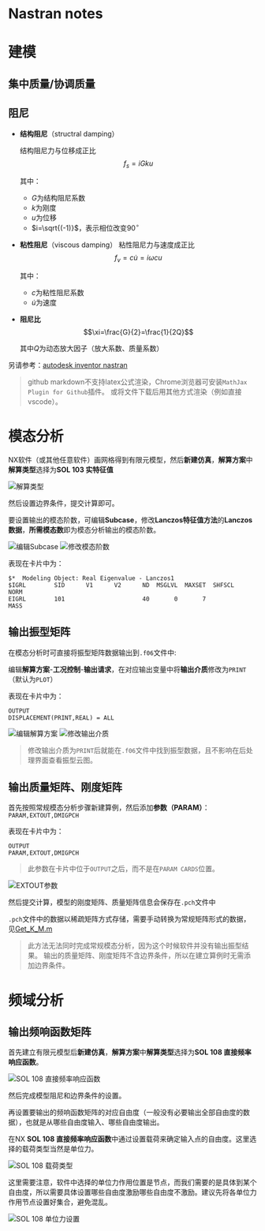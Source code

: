 # Nastran notes

# 建模
## 集中质量/协调质量

## 阻尼

- **结构阻尼**（structral damping）

    结构阻尼力与位移成正比
    $$f_s=iGku$$

    其中：
    - $G$为结构阻尼系数
    - $k$为刚度
    - $u$为位移
    - $i=\sqrt{(-1)}$，表示相位改变$90^\circ$

- **粘性阻尼**（viscous damping）
    粘性阻尼力与速度成正比
    $$f_v=c\dot{u}=i\omega cu$$

    其中：
    - $c$为粘性阻尼系数
    - $\dot{u}$为速度
- **阻尼比**
    $$\xi=\frac{G}{2}=\frac{1}{2Q}$$

    其中$Q$为动态放大因子（放大系数、质量系数）

另请参考：[autodesk inventor nastran](https://knowledge.autodesk.com/zh-hans/support/inventor-nastran/learn-explore/caas/CloudHelp/cloudhelp/2021/CHS/NINCAD-UsersGuide/files/GUID-A95DA0DE-C497-450F-B6AC-0C92F6E5DAEC-htm.html)

> github markdown不支持latex公式渲染，Chrome浏览器可安装`MathJax Plugin for Github`插件。
> 或将文件下载后用其他方式渲染（例如直接vscode）。

# 模态分析

NX软件（或其他任意软件）画网格得到有限元模型，然后**新建仿真**，**解算方案**中**解算类型**选择为**SOL 103 实特征值**

![解算类型](https://github.com/zhangyunwu/mechanics_notes/blob/main/images/%E8%A7%A3%E7%AE%97%E7%B1%BB%E5%9E%8B%E9%80%89%E6%8B%A9.png)

然后设置边界条件，提交计算即可。

要设置输出的模态阶数，可编辑**Subcase**，修改**Lanczos特征值方法**的**Lanczos数据**，**所需模态数**即为模态分析输出的模态阶数。

![编辑Subcase](https://github.com/zhangyunwu/mechanics_notes/blob/main/images/%E7%BC%96%E8%BE%91Subcase.png)
![修改模态阶数](https://github.com/zhangyunwu/mechanics_notes/blob/main/images/%E4%BF%AE%E6%94%B9%E6%A8%A1%E6%80%81%E9%98%B6%E6%95%B0.png)

表现在卡片中为：
```
$*  Modeling Object: Real Eigenvalue - Lanczos1
$IGRL        SID      V1      V2      ND  MSGLVL  MAXSET  SHFSCL    NORM
EIGRL        101                      40       0       7            MASS
```

## 输出振型矩阵

在模态分析时可直接将振型矩阵数据输出到`.f06`文件中:

编辑**解算方案**-**工况控制**-**输出请求**，在对应输出变量中将**输出介质**修改为`PRINT`（默认为`PLOT`）

表现在卡片中为：
```
OUTPUT
DISPLACEMENT(PRINT,REAL) = ALL
```

![编辑解算方案](https://github.com/zhangyunwu/mechanics_notes/blob/main/images/%E7%BC%96%E8%BE%91%E8%A7%A3%E7%AE%97%E6%96%B9%E6%A1%88.png)
![修改输出介质](https://github.com/zhangyunwu/mechanics_notes/blob/main/images/%E4%BF%AE%E6%94%B9%E8%BE%93%E5%87%BA%E4%BB%8B%E8%B4%A8.png)

> 修改输出介质为`PRINT`后就能在`.f06`文件中找到振型数据，且不影响在后处理界面查看振型云图。

## 输出质量矩阵、刚度矩阵

首先按照常规模态分析步骤新建算例，然后添加**参数（PARAM）**：`PARAM,EXTOUT,DMIGPCH` 

表现在卡片中为：
```
OUTPUT
PARAM,EXTOUT,DMIGPCH
```

> 此参数在卡片中位于`OUTPUT`之后，而不是在`PARAM CARDS`位置。

![EXTOUT参数](https://github.com/zhangyunwu/mechanics_notes/blob/main/images/EXTOUT%E5%8F%82%E6%95%B0%E8%AE%BE%E7%BD%AE.png)

然后提交计算，模型的刚度矩阵、质量矩阵信息会保存在`.pch`文件中

`.pch`文件中的数据以稀疏矩阵方式存储，需要手动转换为常规矩阵形式的数据，见[Get_K_M.m](https://github.com/zhangyunwu/mechanics_notes/blob/main/Get_K_M.m)

> 此方法无法同时完成常规模态分析，因为这个时候软件并没有输出振型结果。
> 输出的质量矩阵、刚度矩阵不含边界条件，所以在建立算例时无需添加边界条件。

# 频域分析

## 输出频响函数矩阵
首先建立有限元模型后**新建仿真**，**解算方案**中**解算类型**选择为**SOL 108 直接频率响应函数**。

![SOL 108 直接频率响应函数](https://github.com/zhangyunwu/mechanics_notes/blob/main/images/SOL%20108%20%E7%9B%B4%E6%8E%A5%E9%A2%91%E7%8E%87%E5%93%8D%E5%BA%94%E5%87%BD%E6%95%B0.png)

然后完成模型阻尼和边界条件的设置。

再设置要输出的频响函数矩阵的对应自由度（一般没有必要输出全部自由度的数据），也就是从哪些自由度输入、哪些自由度输出。

在NX **SOL 108 直接频率响应函数**中通过设置载荷来确定输入点的自由度。这里选择的载荷类型当然是单位力。

![SOL 108 载荷类型](https://github.com/zhangyunwu/mechanics_notes/blob/main/images/SOL%20108%20%E8%BD%BD%E8%8D%B7%E7%B1%BB%E5%9E%8B.png)

这里需要注意，软件中选择的单位力作用位置是节点，而我们需要的是具体到某个自由度，所以需要具体设置哪些自由度激励哪些自由度不激励。建议先将各单位力作用节点设置好集合，避免混乱。

![SOL 108 单位力设置](https://github.com/zhangyunwu/mechanics_notes/blob/main/images/SOL%20108%20%E5%8D%95%E4%BD%8D%E5%8A%9B%E8%AE%BE%E7%BD%AE.png)